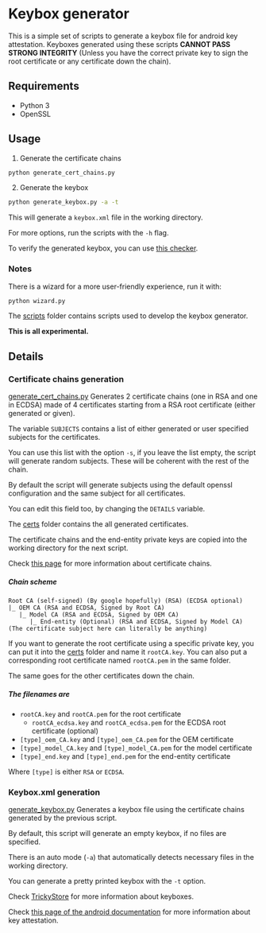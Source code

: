 # Keybox generator
This is a simple set of scripts to generate a keybox file for android key attestation.
Keyboxes generated using these scripts **CANNOT PASS STRONG INTEGRITY** (Unless you have the correct private key to sign the root certificate or any certificate down the chain).

## Requirements
- Python 3
- OpenSSL

## Usage
1. Generate the certificate chains
```bash
python generate_cert_chains.py
```
2. Generate the keybox
```bash
python generate_keybox.py -a -t
```
This will generate a ```keybox.xml``` file in the working directory.

For more options, run the scripts with the `-h` flag.

To verify the generated keybox, you can use [this checker](https://github.com/SenyxLois/KeyboxCheckerPython).

### Notes
There is a wizard for a more user-friendly experience, run it with:
```bash
python wizard.py
```

The [scripts](./scripts/) folder contains scripts used to develop the keybox generator.

**This is all experimental.**

## Details
### Certificate chains generation
[generate_cert_chains.py](./keybox-generator/generate_cert_chains.py) Generates 2 certificate chains (one in RSA and one in ECDSA) made of 4 certificates starting from a RSA root certificate (either generated or given).

The variable ```SUBJECTS``` contains a list of either generated or user specified subjects for the certificates.

You can use this list with the option ```-s```, if you leave the list empty, the script will generate random subjects. These will be coherent with the rest of the chain.

By default the script will generate subjects using the default openssl configuration and the same subject for all certificates.

You can edit this field too, by changing the ```DETAILS``` variable.

The [certs](./keybox-generator/certs) folder contains the all generated certificates.

The certificate chains and the end-entity private keys are copied into the working directory for the next script.

Check [this page](https://en.wikipedia.org/wiki/Chain_of_trust) for more information about certificate chains.

##### Chain scheme
```plaintext
Root CA (self-signed) (By google hopefully) (RSA) (ECDSA optional)
|_ OEM CA (RSA and ECDSA, Signed by Root CA)
   |_ Model CA (RSA and ECDSA, Signed by OEM CA)
      |_ End-entity (Optional) (RSA and ECDSA, Signed by Model CA) (The certificate subject here can literally be anything)
```

If you want to generate the root certificate using a specific private key, you can put it into the [certs](./keybox-generator/certs) folder and name it ```rootCA.key```.
You can also put a corresponding root certificate named ```rootCA.pem``` in the same folder.

The same goes for the other certificates down the chain.

##### The filenames are
- ```rootCA.key``` and ```rootCA.pem``` for the root certificate
   - ```rootCA_ecdsa.key``` and ```rootCA_ecdsa.pem``` for the ECDSA root certificate (optional)
- ```[type]_oem_CA.key``` and ```[type]_oem_CA.pem``` for the OEM certificate
- ```[type]_model_CA.key``` and ```[type]_model_CA.pem``` for the model certificate
- ```[type]_end.key``` and ```[type]_end.pem``` for the end-entity certificate
   
Where ```[type]``` is either ```RSA``` or ```ECDSA```.

### Keybox.xml generation

[generate_keybox.py](./keybox-generator/generate_keybox.py) Generates a keybox file using the certificate chains generated by the previous script.

By default, this script will generate an empty keybox, if no files are specified.

There is an auto mode (```-a```) that automatically detects necessary files in the working directory.

You can generate a pretty printed keybox with the ```-t``` option.

Check [TrickyStore](https://github.com/5ec1cff/TrickyStore) for more information about keyboxes.

Check [this page of the android documentation](https://source.android.com/security/keystore/attestation) for more information about key attestation.